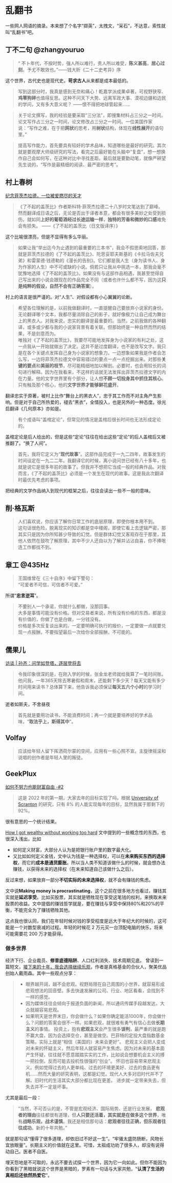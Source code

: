 # 乱翻书
一些网人网语的摘录。本来想了个名字“撷英”，太拽文，“采石”，不达意，索性就叫“乱翻书”吧。
## 丁不二句 @zhangyouruo
>“ 不卜年代，不揆时势，强人所以难行，责人所以难受，**陈义甚高**，**居心过刻**，予尤不敢效也。”——钱大昕《二十二史考异》序

这个世界，古代史也是现代史。**苛求古人**从来都是成本最低的。

> 写到这部分时，我真是感到无奈和痛心！乾嘉学派成果卓著，可视野狭窄、**鸡零狗碎**也值得反思。这种不问天下大势、远离军政大事、漠视边疆和边民的学问，又有多大意义呢？
——恨不得把地球管起来……

> 关于论文撰写，我的经验是要采取“三分法”，即搜集材料占三分之一时间，论文写作占三分之一时间，论文修改占三分之一时间。一位美国作家说：“写作之难，在于把**网状**的思考，用**树状**结构，体现在**线性展开**的语句里。”

> 提高写作能力，首先要具有较好的学术品味，知道哪些是最好的研究。其次就是要观摩大师级研究的写法，看完之后最好能在头脑中“复盘”，想一想换作自己会如何写，在这种对比中寻找差距。最后就是要勤动笔，就像严耕望先生说的，“写作是最精细的阅读、最严密的思考”。

## 村上春树
[纪念菲茨杰拉德，一位被爱燃尽的天才](https://mp.weixin.qq.com/s/aV9hVbDWXLSpUcHGznBbqw)
>《了不起的盖茨比》作者斯科特·菲茨杰拉德二十八岁时文笔达到了巅峰。然而翻译成日语之后，无论是否出于译者本意，都会有很多美妙之处受到损伤。就如同**上好的葡萄酒经过长途运输一样**，**独特的芳香和微妙的口感**难免会有损失。
——《了不起的盖茨比（日文版译序）》

这个比喻很漂亮，但是不显得有多么华丽。

> 如果让我“举出迄今为止遇到的最重要的三本书”，我会不假思索地回答，那就是菲茨杰拉德的《了不起的盖茨比》、陀思妥耶夫斯基的《卡拉马佐夫兄弟》和雷蒙德·钱德勒的《漫长的告别》。它们都是我人生（身为读书人、身为作家的人生）中不可或缺的小说。倘若只让我从中挑选一本，那我会毫不犹豫地选择《了不起的盖茨比》。如果没有与这部作品相遇，我甚至觉得自己写出来的小说会跟现在的作品完全不同（或者也许什么都不写，因为这**只是纯粹的假设，自然不会有正确答案**）。

村上的语言是很严谨的。对“人生”、对假设都有小心翼翼的论断。
>希望各位理解的是，以前我做翻译时，一直提醒自己要放弃小说家的身份。无论翻译哪个文本，我都尽量消除自己的影子，就好像极力让自己成为舞台上的黑衣人。对我来说，忠实的翻译是最重要的。当然，之前我做的各种翻译，或多或少都与我的小说家背景有着关联。但那始终是一种自然而然的结果，不是刻意而为。  
 唯独对《了不起的盖茨比》，我要尽可能地发挥身为小说家的有利之处，这一点我从一开始就做出了决定。这并不是过度翻译，也不是改写文字。我只是在各个关键点发挥自己身为小说家的想象力。一边想象如果我是作者会怎么写，一边将菲茨杰拉德文中容易错过的要点一点一点挖掘出来。对那些**关键的要点**和**美丽的枝节**，尽可能精细地加以解剖。必要时，也会用较长的词句进行解释。因为在我看来，不这样的话就无法发挥出菲茨杰拉德文字的内在力量。他的文字世界里有个部分，让人想**不顾一切投身其中抓住其核心**。只有触及那个核心，他的**文字世界才能够鲜花盛开**。

翻译忠实于原著，被村上比作“舞台上的黑衣人”，忠于其工作而不对主角产生影响。但是对于自己所热爱的，褪去“黑衣”，全情投入，也是另外的一种态度。徐光启翻译《几何原本》亦如是。

> 有个成语叫“盖棺定论”，但常见的情况是盖棺后很长时间也无法形成定论的。

盖棺定论是后人给出的，但是这些“定论”往往在给出这些“定论”的后人盖棺后又被推翻了。“换了人间”。
>首先，我将它定义为“**现代故事**”。这部作品完成于一九二四年，故事发生的时间设定在一九二二年。我翻译它的时候，离小说问世已经有八十多年，也就是说它是很多年前的故事了。但我并不想把它当成一般的经典作品。对我而言，《了不起的盖茨比》必须是一个发生在现代的故事。这是我此次翻译时最优先考虑的事项。

把经典的文学作品纳入到现代的框架之后，往往会读出一些不一般的意味。
## 削·格瓦斯
> 人们喜欢说，你应该了解你日常工作的底层原理，即使你根本用不到。  
这句话很危险，脱离现实的知识都是空中楼阁，即使它看上去逻辑严密，那其实只是因为你所知甚少导致的幻觉。但是群体幻觉又客观存在于那里，其他人依然在鼓吹了解原理，其中不少人还自以为了解并沾沾自喜，你不捧哏连工作都找不到。
## 章工 @435Hz
> 王国维曾在《三十自序》中留下警句：   
“可爱者不可信，可信者不可爱。”

所谓“**忠言逆耳**”。

> 不要别人一个承诺，你就什么都做，没那回事。   
大多是事情可能没有价格。但对交易者来说，所有没有价格的东西，都是没有价值的，你做了也是白做，一分钱没有。   
价格是多次反复谈出来的。一定要明确可执行的报价，一定要做一点就要兑现一点报酬，不要指望最后一次给你全部报酬，不可能的。

## 儒果儿
[访谈 | 孙齐：问学如登塔，逐层登将去](https://mp.weixin.qq.com/s/QiAwWhd4pdssDCPFoHo-_w)
> 令我印象很深的是，在刚入学的时候，张金龙老师就给我算了一笔时间账。他问我，一年365天除去寒暑假和周末，还能剩下多少天？每天又能有多少时间用来读书？总体算下来，他告诉我必须保证**每天五六个小时**的学习时间。

逝者如斯夫，不舍昼夜

> 首先就是要用功读书，不能浪费时间；再一个就是要培养好的学术品味，“**取法乎上，斯得其中**”。

## Volfay

> 应该给年轻人留下挥洒荷尔蒙的空间，应用有一些心照不宣。主旋律摇滚和说唱的创作者是年轻人里的叛徒。

## GeekPlux
[如何不努力也能财富自由 -#2](https://geekplux.com/newsletters/2)

> 这是 2022 年的第一期，大家去年的目标实现了吗，根据 [University of Scranton](https://www.forbes.com/sites/dandiamond/2013/01/01/just-8-of-people-achieve-their-new-years-resolutions-heres-how-they-did-it/?sh=789a3d73596b) 的研究，只有 8% 的人能实现每年的目标，显然我属于那剩下的 92%。

很有意思的一个统计结果。

[How I got wealthy without working too hard](https://amaca.substack.com/p/how-i-got-wealthy-without-working)
文中提到的一些概念性的东西，也很深入浅出，比如

* 如何定义财富，大部分人认为是把银行账户里的数字最大化。
* 又比如如何定义金钱，文中认为钱是一种选择权，可以在**未来购买东西的选择权**，而它的**成本是通货膨胀**。所以当人类不知道该做什么的时候，就会想办法赚钱，以获得未来的选择权（在未来知道自己该做什么之后）。

反过来想，如果放弃一部分**不切实际的未来选择权**，就不会有赚钱的焦虑。

文中说**Making money is procrastinating**，这个之前在很多地方也看过，赚钱其实就是**延迟享受**。比如买股票，其实就是牺牲现在享受这笔钱的权利，来换取未来股票的收益。文中提倡的赚钱哲学就是，要在赚钱与享受中保持80%和20%的平衡，不能完全为了赚钱牺牲其他。

这点我也很认同，我们在年轻时候对钱的享受程度是远大于年纪大的时候的，这可能是一个对数型衰减的过程。年轻的时候花 2 万元买一台顶配电脑的快乐，将来可能需要花 200 万才能获得。
### 做多世界
经济下行、企业裁员、**修昔底德陷阱**、人口红利消失、技术周期见底。
曾读到一篇短文，[接下来的十年，我会选择继续乐观](https://zhuanlan.zhihu.com/p/100100757)，作者是真格基金的合伙人，聚美优品创始人戴雨森。其中一些观点分享：

> * 眼界越开阔，越不会悲观。视野局限在自己周围的小世界，就容易形成悲观想法的回音壁。多去快速发展的公司、行业、地区看看，会找到不一样的感觉。
> * 因为媒体往往会倾向于报道负面的新闻，所以通讯传媒手段越发达，大众就越容易悲观。
> * 如果明天是世界末日，你会做什么？如果你确定能活1000年，你会做什么？问题的答案会很不一样。如果悲观，就很难有勇气有信心去做**长期主义**的事情。
> 投资上，抱有**悲观主义**会产生很多**误判**，最严重的就是跑不赢大盘，因为会选择空仓，甚至是做空。巴菲特的定投大盘指数基金策略，实际上就是“相信（美国的）未来会更好”。
> 悲观主义会把人变成对未来的怀疑主义，然后年轻人就容易产生焦虑。因为对未来的基本面产生怀疑，往往就不愿意踏踏实实的工作，比如说会想要机会主义的搏一把拉倒，反而可能去投机性很强的“创业”。
> 怀旧也容易带来悲观主义。例如觉得过去的人更单纯、过去的环境更美好、过去的食品更有机……然而大量的研究表明，这都是幻觉。现代人大多对旧时代并不了解。旧时代的生活其实大部分都比现在更差。
> 进步就一定带来失去，但失去并不一定是坏事。

尤其是最后一段：
 > “当然，不可否认的是，不管是宏观经济、国际局势、还是行业发展， **悲观者的理由**往往都很有道理，但**人只要还活着，其实就是在做多这个世界**，唯有**战略乐观，战术谨慎**。我还是相信那句话：**悲观者往往正确，但乐观者往往成功**。新的十年共勉。”

 就是那句话“懂得了很多道理，却依旧过不好这一生”。“牢骚太盛防肠断，风物长宜放眼量”。长期主义的价值就在这里。可惜，太祖成功劝了很多人，却没有说得动自己。医者不自医。

埋天怨地是不可取的，永远不要去试探一个世界，因为它一向如此。但你不能因为你看到了黑暗就说这个世界是黑暗的，罗素有一句话与大家共勉，“**认清了生活的真相后还依然热爱它**”。






